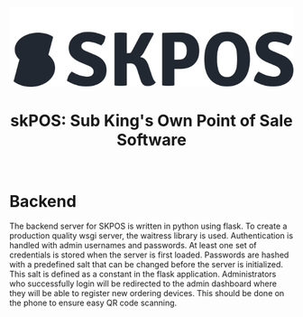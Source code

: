 <p align="center"><img src="https://github.com/conifer0us/skPOS/blob/main/server/images/logoDark.svg"></p>

<h1 align="center" style="border-bottom: none;">skPOS: Sub King's Own Point of Sale Software</h1>
<br />

# Backend

The backend server for SKPOS is written in python using flask. To create a production quality wsgi server, the waitress library is used.
Authentication is handled with admin usernames and passwords. At least one set of credentials is stored when the server is first loaded. 
Passwords are hashed with a predefined salt that can be changed before the server is initialized. This salt is defined as a constant in the flask application.
Administrators who successfully login will be redirected to the admin dashboard where they will be able to register new ordering devices. This should be done on the phone to ensure easy QR code scanning.